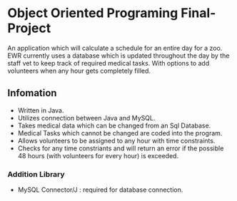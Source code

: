 # Object Oriented Programing Final-Project
An application which will calculate a schedule for an entire day for a zoo. EWR currently uses a database which is updated throughout the day by the staff vet to keep track of required medical tasks. With options to add volunteers when any hour gets completely filled.

## Infomation

- Written in Java.
- Utilizes connection between Java and MySQL.
- Takes medical data which can be changed from an Sql Database.
- Medical Tasks which cannot be changed are coded into the program.
- Allows volunteers to be assigned to any hour with time constraints.
- Checks for any time constriants and will return an error if the possible 48 hours (with volunteers for every hour) is exceeded.

### Addition Library

- MySQL Connector/J : required for database connection.

